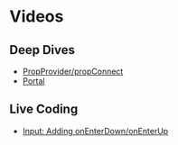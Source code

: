 # Videos

## Deep Dives

* [PropProvider/propConnect](https://www.youtube.com/watch?v=eRq2DyAxMxo)
* [Portal](https://www.youtube.com/watch?v=6QWxh4-akRE)

## Live Coding

* [Input: Adding onEnterDown/onEnterUp](https://www.youtube.com/watch?v=gQXVToJ7mMw)
